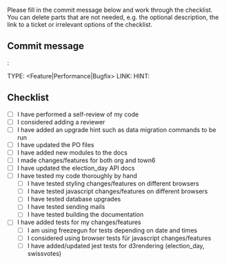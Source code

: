 Please fill in the commit message below and work through the checklist. You can delete parts that are not needed, e.g. the optional description, the link to a ticket or irrelevant options of the checklist.

## Commit message

<Module>: <Message>

<Optional Description>

TYPE: <Feature|Performance|Bugfix>
LINK: <Ticket-Number>
HINT: <Optional upgrade hint>

## Checklist

- [ ] I have performed a self-review of my code
- [ ] I considered adding a reviewer
- [ ] I have added an upgrade hint such as data migration commands to be run
- [ ] I have updated the PO files
- [ ] I have added new modules to the docs
- [ ] I made changes/features for both org and town6
- [ ] I have updated the election_day API docs
- [ ] I have tested my code thoroughly by hand
    - [ ] I have tested styling changes/features on different browsers
    - [ ] I have tested javascript changes/features on different browsers
    - [ ] I have tested database upgrades
    - [ ] I have tested sending mails
    - [ ] I have tested building the documentation
- [ ] I have added tests for my changes/features
    - [ ] I am using freezegun for tests depending on date and times
    - [ ] I considered using browser tests für javascript changes/features
    - [ ] I have added/updated jest tests for d3rendering (election_day, swissvotes)
